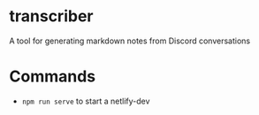 # transcriber
A tool for generating markdown notes from Discord conversations

# Commands

* `npm run serve` to start a netlify-dev

